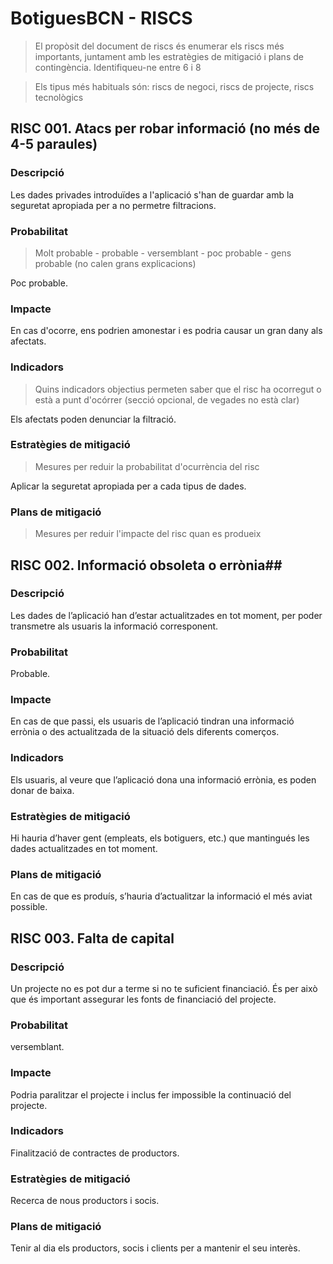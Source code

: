 ﻿
# BotiguesBCN - RISCS #


> El propòsit del document de riscs és enumerar els riscs més importants, juntament amb les estratègies de mitigació i plans de contingència. Identifiqueu-ne entre 6 i 8

> Els tipus més habituals són: riscs de negoci, riscs de projecte, riscs tecnològics


## RISC 001. Atacs per robar informació (no més de 4-5 paraules) ##

### Descripció ###

Les dades privades introduïdes a l'aplicació s'han de guardar amb la seguretat apropiada per a
no permetre filtracions. 

### Probabilitat ###

> Molt probable - probable - versemblant - poc probable - gens probable (no calen grans explicacions)

Poc probable.
 
### Impacte ###

En cas d'ocorre, ens podrien amonestar i es podria causar un gran dany als afectats.
 
### Indicadors ###

> Quins indicadors objectius permeten saber que el risc ha ocorregut o està a punt d'ocórrer (secció opcional, de vegades no està clar)

Els afectats poden denunciar la filtració.
 
### Estratègies de mitigació ###

> Mesures per reduir la probabilitat d'ocurrència del risc

Aplicar la seguretat apropiada per a cada tipus de dades.
 
### Plans de mitigació ###

> Mesures per reduir l'impacte del risc quan es produeix



## RISC 002. Informació obsoleta o errònia##

### Descripció ###

Les dades de l’aplicació han d’estar actualitzades en tot moment, per poder transmetre als usuaris la informació corresponent.

### Probabilitat ###

Probable.
 
### Impacte ###

En cas de que passi, els usuaris de l’aplicació tindran una informació errònia o des actualitzada de la situació dels diferents comerços.
 
### Indicadors ###

Els usuaris, al veure que l’aplicació dona una informació errònia, es poden donar de baixa.
 
### Estratègies de mitigació ###

Hi hauria d’haver gent (empleats, els botiguers, etc.) que mantingués les dades actualitzades en tot moment.
 
### Plans de mitigació ###

En cas de que es produís, s’hauria d’actualitzar la informació el més aviat possible.




## RISC 003. Falta de capital ##

### Descripció ###

Un projecte no es pot dur a terme si no te suficient financiació. És per això que és important 
assegurar les fonts de financiació del projecte.

### Probabilitat ###

versemblant.

### Impacte ###

Podria paralitzar el projecte i inclus fer impossible la continuació del projecte.
 
### Indicadors ###

Finalització de contractes de productors. 
 
### Estratègies de mitigació ###

Recerca de nous productors i socis. 
 
### Plans de mitigació ###

Tenir al dia els productors, socis i clients per a mantenir el seu interès. 
